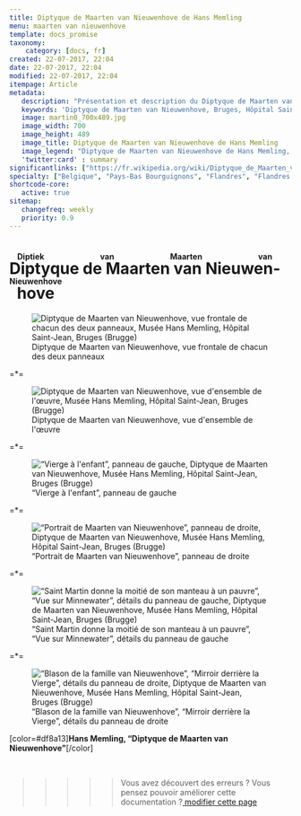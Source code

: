 ```yaml
---
title: Diptyque de Maarten van Nieuwenhove de Hans Memling
menu: maarten van nieuwenhove
template: docs_promise
taxonomy:
    category: [docs, fr]
created: 22-07-2017, 22:04
date: 22-07-2017, 22:04
modified: 22-07-2017, 22:04
itempage: Article
metadata:
   description: "Présentation et description du Diptyque de Maarten van Nieuwenhove, œuvre du peintre Hans Memling, visible au Musée Memling, Hôpital Saint-Jean de Bruges"
   keywords: 'Diptyque de Maarten van Nieuwenhove, Bruges, Hôpital Saint-Jean, Brugge, Diptiek van Maarten van Nieuwenhove, Hans Memling, Hans Memlinc, Musée Memling, Les Onze Milles Vierges, Jacques de Voragine, La Légende Dorée'
   image: martin0_700x489.jpg
   image_width: 700
   image_height: 489
   image_title: Diptyque de Maarten van Nieuwenhove de Hans Memling
   image_legend: "Diptyque de Maarten van Nieuwenhove de Hans Memling, vue frontale de chacun des deux panneaux"
   'twitter:card' : summary
significantlinks: ["https://fr.wikipedia.org/wiki/Diptyque_de_Maarten_van_Nieuwenhove"]
specialty: ["Belgique", "Pays-Bas Bourguignons", "Flandres", "Flandres Occidentale", "Bruges", "Brugge", "Musées de Bruges", "Primitifs Flamands", "Renaissance nordique", "Hôpital Saint-Jean", "Musée Hans Memling", "Hans Memling", "Diptyque de Maarten van Nieuwenhove", "Hans Memlinc", "Memling", "Memlinc", "Diptiek van Maarten van Nieuwenhove", "Sint-Janshospitaal"]
shortcode-core:
   active: true
sitemap:
   changefreq: weekly
   priority: 0.9
---
```

# <ruby><rb lang="fr">Diptyque de Maarten van Nieuwenhove</rb><rt lang="nl">Diptiek van Maarten van Nieuwenhove</rt></ruby>

<figure><picture>
<source
sizes="(max-width: 767px) 98vw, (min-width: 959px) 50vw, 86vw"
srcset="
/user/sites/docs/pages/01.home/05.bruges/01.hopital-saint-jean/03.martin/martin0-280.webp 280w,
/user/sites/docs/pages/01.home/05.bruges/01.hopital-saint-jean/03.martin/martin0-380.webp 380w,
/user/sites/docs/pages/01.home/05.bruges/01.hopital-saint-jean/03.martin/martin0-480.webp 480w,
/user/sites/docs/pages/01.home/05.bruges/01.hopital-saint-jean/03.martin/martin0-640.webp 640w,
/user/sites/docs/pages/01.home/05.bruges/01.hopital-saint-jean/03.martin/martin0-700x489.webp 700w,
/user/sites/docs/pages/01.home/05.bruges/01.hopital-saint-jean/03.martin/martin0-840.webp 840w,
/user/sites/docs/pages/01.home/05.bruges/01.hopital-saint-jean/03.martin/martin0-1280.webp 1280w,
/user/sites/docs/pages/01.home/05.bruges/01.hopital-saint-jean/03.martin/martin0-1600.webp 1600w,
/user/sites/docs/pages/01.home/05.bruges/01.hopital-saint-jean/03.martin/martin0-1920.webp 1920w"
type="image/webp" />
<img
src="/user/sites/docs/pages/01.home/05.bruges/01.hopital-saint-jean/03.martin/martin0-700x489.jpg" title="Diptyque de Maarten van Nieuwenhove, vue frontale de chacun des deux panneaux, Musée Hans Memling, Hôpital Saint-Jean, Bruges (Brugge)" alt="Diptyque de Maarten van Nieuwenhove, vue frontale de chacun des deux panneaux, Musée Hans Memling, Hôpital Saint-Jean, Bruges (Brugge)" class="class-diane-img"
sizes="(max-width: 767px) 98vw, (min-width: 959px) 50vw, 86vw"
srcset="
/user/sites/docs/pages/01.home/05.bruges/01.hopital-saint-jean/03.martin/martin0-280.jpg 280w,
/user/sites/docs/pages/01.home/05.bruges/01.hopital-saint-jean/03.martin/martin0-380.jpg 380w,
/user/sites/docs/pages/01.home/05.bruges/01.hopital-saint-jean/03.martin/martin0-480.jpg 480w,
/user/sites/docs/pages/01.home/05.bruges/01.hopital-saint-jean/03.martin/martin0-640.jpg 640w,
/user/sites/docs/pages/01.home/05.bruges/01.hopital-saint-jean/03.martin/martin0-700x489.jpg 700w,
/user/sites/docs/pages/01.home/05.bruges/01.hopital-saint-jean/03.martin/martin0-840.jpg 840w,
/user/sites/docs/pages/01.home/05.bruges/01.hopital-saint-jean/03.martin/martin0-1280.jpg 1280w,
/user/sites/docs/pages/01.home/05.bruges/01.hopital-saint-jean/03.martin/martin0-1600.jpg 1600w,
/user/sites/docs/pages/01.home/05.bruges/01.hopital-saint-jean/03.martin/martin0-1920.jpg 1920w">
</picture><figcaption>Diptyque de Maarten van Nieuwenhove, vue frontale de chacun des deux panneaux</figcaption></figure>

=*=

<figure><picture>
<source
sizes="(max-width: 767px) 98vw, (min-width: 959px) 50vw, 86vw"
srcset="
/user/sites/docs/pages/01.home/05.bruges/01.hopital-saint-jean/03.martin/martin1-280.webp 280w,
/user/sites/docs/pages/01.home/05.bruges/01.hopital-saint-jean/03.martin/martin1-380.webp 380w,
/user/sites/docs/pages/01.home/05.bruges/01.hopital-saint-jean/03.martin/martin1-480.webp 480w,
/user/sites/docs/pages/01.home/05.bruges/01.hopital-saint-jean/03.martin/martin1-640.webp 640w,
/user/sites/docs/pages/01.home/05.bruges/01.hopital-saint-jean/03.martin/martin1-840.webp 840w,
/user/sites/docs/pages/01.home/05.bruges/01.hopital-saint-jean/03.martin/martin1-1280.webp 1280w,
/user/sites/docs/pages/01.home/05.bruges/01.hopital-saint-jean/03.martin/martin1-1600.webp 1600w,
/user/sites/docs/pages/01.home/05.bruges/01.hopital-saint-jean/03.martin/martin1-1920.webp 1920w"
type="image/webp" />
<img
src="/user/sites/docs/pages/01.home/05.bruges/01.hopital-saint-jean/03.martin/martin1-840.jpg" title="Diptyque de Maarten van Nieuwenhove, vue d'ensemble de l'œuvre, Musée Hans Memling, Hôpital Saint-Jean, Bruges (Brugge)" alt="Diptyque de Maarten van Nieuwenhove, vue d'ensemble de l'œuvre, Musée Hans Memling, Hôpital Saint-Jean, Bruges (Brugge)" class="class-70-img"
sizes="(max-width: 767px) 98vw, (min-width: 959px) 50vw, 86vw"
srcset="
/user/sites/docs/pages/01.home/05.bruges/01.hopital-saint-jean/03.martin/martin1-280.jpg 280w,
/user/sites/docs/pages/01.home/05.bruges/01.hopital-saint-jean/03.martin/martin1-380.jpg 380w,
/user/sites/docs/pages/01.home/05.bruges/01.hopital-saint-jean/03.martin/martin1-480.jpg 480w,
/user/sites/docs/pages/01.home/05.bruges/01.hopital-saint-jean/03.martin/martin1-640.jpg 640w,
/user/sites/docs/pages/01.home/05.bruges/01.hopital-saint-jean/03.martin/martin1-840.jpg 840w,
/user/sites/docs/pages/01.home/05.bruges/01.hopital-saint-jean/03.martin/martin1-1280.jpg 1280w,
/user/sites/docs/pages/01.home/05.bruges/01.hopital-saint-jean/03.martin/martin1-1600.jpg 1600w,
/user/sites/docs/pages/01.home/05.bruges/01.hopital-saint-jean/03.martin/martin1-1920.jpg 1920w">
</picture><figcaption>Diptyque de Maarten van Nieuwenhove, vue d'ensemble de l'œuvre</figcaption></figure>

=*=

<figure><picture>
<source
sizes="(max-width: 767px) 98vw, (min-width: 959px) 50vw, 86vw"
srcset="
/user/sites/docs/pages/01.home/05.bruges/01.hopital-saint-jean/03.martin/martin2-280.webp 280w,
/user/sites/docs/pages/01.home/05.bruges/01.hopital-saint-jean/03.martin/martin2-380.webp 380w,
/user/sites/docs/pages/01.home/05.bruges/01.hopital-saint-jean/03.martin/martin2-480.webp 480w,
/user/sites/docs/pages/01.home/05.bruges/01.hopital-saint-jean/03.martin/martin2-640.webp 640w,
/user/sites/docs/pages/01.home/05.bruges/01.hopital-saint-jean/03.martin/martin2-840.webp 840w,
/user/sites/docs/pages/01.home/05.bruges/01.hopital-saint-jean/03.martin/martin2-1280.webp 1280w,
/user/sites/docs/pages/01.home/05.bruges/01.hopital-saint-jean/03.martin/martin2-1600.webp 1600w,
/user/sites/docs/pages/01.home/05.bruges/01.hopital-saint-jean/03.martin/martin2-1920.webp 1920w"
type="image/webp" />
<img
src="/user/sites/docs/pages/01.home/05.bruges/01.hopital-saint-jean/03.martin/martin2-840.jpg" title="“Vierge à l'enfant”, panneau de gauche, Diptyque de Maarten van Nieuwenhove, Musée Hans Memling, Hôpital Saint-Jean, Bruges (Brugge)" alt="“Vierge à l'enfant”, panneau de gauche, Diptyque de Maarten van Nieuwenhove, Musée Hans Memling, Hôpital Saint-Jean, Bruges (Brugge)" class="class-40-img"
sizes="(max-width: 767px) 98vw, (min-width: 959px) 50vw, 86vw"
srcset="
/user/sites/docs/pages/01.home/05.bruges/01.hopital-saint-jean/03.martin/martin2-280.jpg 280w,
/user/sites/docs/pages/01.home/05.bruges/01.hopital-saint-jean/03.martin/martin2-380.jpg 380w,
/user/sites/docs/pages/01.home/05.bruges/01.hopital-saint-jean/03.martin/martin2-480.jpg 480w,
/user/sites/docs/pages/01.home/05.bruges/01.hopital-saint-jean/03.martin/martin2-640.jpg 640w,
/user/sites/docs/pages/01.home/05.bruges/01.hopital-saint-jean/03.martin/martin2-840.jpg 840w,
/user/sites/docs/pages/01.home/05.bruges/01.hopital-saint-jean/03.martin/martin2-1280.jpg 1280w,
/user/sites/docs/pages/01.home/05.bruges/01.hopital-saint-jean/03.martin/martin2-1600.jpg 1600w,
/user/sites/docs/pages/01.home/05.bruges/01.hopital-saint-jean/03.martin/martin2-1920.jpg1920w">
</picture><figcaption>“Vierge à l'enfant”, panneau de gauche</figcaption></figure>

=*=

<figure><picture>
<source
sizes="(max-width: 767px) 98vw, (min-width: 959px) 50vw, 86vw"
srcset="
/user/sites/docs/pages/01.home/05.bruges/01.hopital-saint-jean/03.martin/martin3-280.webp 280w,
/user/sites/docs/pages/01.home/05.bruges/01.hopital-saint-jean/03.martin/martin3-380.webp 380w,
/user/sites/docs/pages/01.home/05.bruges/01.hopital-saint-jean/03.martin/martin3-480.webp 480w,
/user/sites/docs/pages/01.home/05.bruges/01.hopital-saint-jean/03.martin/martin3-640.webp 640w,
/user/sites/docs/pages/01.home/05.bruges/01.hopital-saint-jean/03.martin/martin3-840.webp 840w,
/user/sites/docs/pages/01.home/05.bruges/01.hopital-saint-jean/03.martin/martin3-1280.webp 1280w,
/user/sites/docs/pages/01.home/05.bruges/01.hopital-saint-jean/03.martin/martin3-1600.webp 1600w,
/user/sites/docs/pages/01.home/05.bruges/01.hopital-saint-jean/03.martin/martin3-1920.webp 1920w"
type="image/webp" />
<img
src="/user/sites/docs/pages/01.home/05.bruges/01.hopital-saint-jean/03.martin/martin3-840.jpg" title="“Portrait de Maarten van Nieuwenhove”, panneau de droite, Diptyque de Maarten van Nieuwenhove, Musée Hans Memling, Hôpital Saint-Jean, Bruges (Brugge)" alt="“Portrait de Maarten van Nieuwenhove”, panneau de droite, Diptyque de Maarten van Nieuwenhove, Musée Hans Memling, Hôpital Saint-Jean, Bruges (Brugge)" class="class-40-img"
sizes="(max-width: 767px) 98vw, (min-width: 959px) 50vw, 86vw"
srcset="
/user/sites/docs/pages/01.home/05.bruges/01.hopital-saint-jean/03.martin/martin3-280.jpg 280w,
/user/sites/docs/pages/01.home/05.bruges/01.hopital-saint-jean/03.martin/martin3-380.jpg 380w,
/user/sites/docs/pages/01.home/05.bruges/01.hopital-saint-jean/03.martin/martin3-480.jpg 480w,
/user/sites/docs/pages/01.home/05.bruges/01.hopital-saint-jean/03.martin/martin3-640.jpg 640w,
/user/sites/docs/pages/01.home/05.bruges/01.hopital-saint-jean/03.martin/martin3-840.jpg 840w,
/user/sites/docs/pages/01.home/05.bruges/01.hopital-saint-jean/03.martin/martin3-1280.jpg 1280w,
/user/sites/docs/pages/01.home/05.bruges/01.hopital-saint-jean/03.martin/martin3-1600.jpg 1600w,
/user/sites/docs/pages/01.home/05.bruges/01.hopital-saint-jean/03.martin/martin3-1920.jpg 1920w">
</picture><figcaption>“Portrait de Maarten van Nieuwenhove”, panneau de droite</figcaption></figure>

=*=

<figure><picture>
<source
sizes="(max-width: 767px) 98vw, (min-width: 959px) 50vw, 86vw"
srcset="
/user/sites/docs/pages/01.home/05.bruges/01.hopital-saint-jean/03.martin/martin4-280.webp 280w,
/user/sites/docs/pages/01.home/05.bruges/01.hopital-saint-jean/03.martin/martin4-380.webp 380w,
/user/sites/docs/pages/01.home/05.bruges/01.hopital-saint-jean/03.martin/martin4-480.webp 480w,
/user/sites/docs/pages/01.home/05.bruges/01.hopital-saint-jean/03.martin/martin4-640.webp 640w,
/user/sites/docs/pages/01.home/05.bruges/01.hopital-saint-jean/03.martin/martin4-840.webp 840w,
/user/sites/docs/pages/01.home/05.bruges/01.hopital-saint-jean/03.martin/martin4-1280.webp 1280w,
/user/sites/docs/pages/01.home/05.bruges/01.hopital-saint-jean/03.martin/martin4-1600.webp 1600w,
/user/sites/docs/pages/01.home/05.bruges/01.hopital-saint-jean/03.martin/martin4-1920.webp 1920w"
type="image/webp" />
<img
src="/user/sites/docs/pages/01.home/05.bruges/01.hopital-saint-jean/03.martin/martin4-840.jpg" title="“Saint Martin donne la moitié de son manteau à un pauvre”, “Vue sur Minnewater”, détails du panneau de gauche, Diptyque de Maarten van Nieuwenhove, Musée Hans Memling, Hôpital Saint-Jean, Bruges (Brugge)" alt="“Saint Martin donne la moitié de son manteau à un pauvre”, “Vue sur Minnewater”, détails du panneau de gauche, Diptyque de Maarten van Nieuwenhove, Musée Hans Memling, Hôpital Saint-Jean, Bruges (Brugge)" class="class-diane-img"
sizes="(max-width: 767px) 98vw, (min-width: 959px) 50vw, 86vw"
srcset="
/user/sites/docs/pages/01.home/05.bruges/01.hopital-saint-jean/03.martin/martin4-280.jpg 280w,
/user/sites/docs/pages/01.home/05.bruges/01.hopital-saint-jean/03.martin/martin4-380.jpg 380w,
/user/sites/docs/pages/01.home/05.bruges/01.hopital-saint-jean/03.martin/martin4-480.jpg 480w,
/user/sites/docs/pages/01.home/05.bruges/01.hopital-saint-jean/03.martin/martin4-640.jpg 640w,
/user/sites/docs/pages/01.home/05.bruges/01.hopital-saint-jean/03.martin/martin4-840.jpg 840w,
/user/sites/docs/pages/01.home/05.bruges/01.hopital-saint-jean/03.martin/martin4-1280.jpg 1280w,
/user/sites/docs/pages/01.home/05.bruges/01.hopital-saint-jean/03.martin/martin4-1600.jpg 1600w,
/user/sites/docs/pages/01.home/05.bruges/01.hopital-saint-jean/03.martin/martin4-1920.jpg 1920w">
</picture><figcaption>“Saint Martin donne la moitié de son manteau à un pauvre”, “Vue sur Minnewater”, détails du panneau de gauche</figcaption></figure>

=*=

<figure><picture>
<source
sizes="(max-width: 767px) 98vw, (min-width: 959px) 50vw, 86vw"
srcset="
/user/sites/docs/pages/01.home/05.bruges/01.hopital-saint-jean/03.martin/martin5-280.webp 280w,
/user/sites/docs/pages/01.home/05.bruges/01.hopital-saint-jean/03.martin/martin5-380.webp 380w,
/user/sites/docs/pages/01.home/05.bruges/01.hopital-saint-jean/03.martin/martin5-480.webp 480w,
/user/sites/docs/pages/01.home/05.bruges/01.hopital-saint-jean/03.martin/martin5-640.webp 640w,
/user/sites/docs/pages/01.home/05.bruges/01.hopital-saint-jean/03.martin/martin5-840.webp 840w,
/user/sites/docs/pages/01.home/05.bruges/01.hopital-saint-jean/03.martin/martin5-1280.webp 1280w,
/user/sites/docs/pages/01.home/05.bruges/01.hopital-saint-jean/03.martin/martin5-1600.webp 1600w,
/user/sites/docs/pages/01.home/05.bruges/01.hopital-saint-jean/03.martin/martin5-1920.webp 1920w"
type="image/webp" />
<img
src="/user/sites/docs/pages/01.home/05.bruges/01.hopital-saint-jean/03.martin/martin5-840.jpg" title="“Blason de la famille van Nieuwenhove”, “Mirroir derrière la Vierge”, détails du panneau de droite, Diptyque de Maarten van Nieuwenhove, Musée Hans Memling, Hôpital Saint-Jean, Bruges (Brugge)" alt="“Blason de la famille van Nieuwenhove”, “Mirroir derrière la Vierge”, détails du panneau de droite, Diptyque de Maarten van Nieuwenhove, Musée Hans Memling, Hôpital Saint-Jean, Bruges (Brugge)" class="class-diane-img"
sizes="(max-width: 767px) 98vw, (min-width: 959px) 50vw, 86vw"
srcset="
/user/sites/docs/pages/01.home/05.bruges/01.hopital-saint-jean/03.martin/martin5-280.jpg 280w,
/user/sites/docs/pages/01.home/05.bruges/01.hopital-saint-jean/03.martin/martin5-380.jpg 380w,
/user/sites/docs/pages/01.home/05.bruges/01.hopital-saint-jean/03.martin/martin5-480.jpg 480w,
/user/sites/docs/pages/01.home/05.bruges/01.hopital-saint-jean/03.martin/martin5-640.jpg 640w,
/user/sites/docs/pages/01.home/05.bruges/01.hopital-saint-jean/03.martin/martin5-840.jpg 840w,
/user/sites/docs/pages/01.home/05.bruges/01.hopital-saint-jean/03.martin/martin5-1280.jpg 1280w,
/user/sites/docs/pages/01.home/05.bruges/01.hopital-saint-jean/03.martin/martin5-1600.jpg 1600w,
/user/sites/docs/pages/01.home/05.bruges/01.hopital-saint-jean/03.martin/martin5-1920.jpg 1920w">
</picture><figcaption>“Blason de la famille van Nieuwenhove”, “Mirroir derrière la Vierge”, détails du panneau de droite</figcaption></figure>

[color=#df8a13]**Hans Memling, “Diptyque de Maarten van Nieuwenhove”**[/color]  

<br>

<blockquote id="github-contrib"><blockquote><blockquote><blockquote><blockquote><p>Vous avez découvert des erreurs ? Vous pensez pouvoir améliorer cette documentation ?<a class="github-link" href="https://github.com/tidiview/francois-vidit.com/blob/master/user/sites/docs/pages/01.home/05.bruges/01.hopital-saint-jean/03.martin/docs.fr.md" rel="external nofollow"><i class="fa fa-github-square"></i> modifier cette page</a></p></blockquote></blockquote></blockquote></blockquote></blockquote>